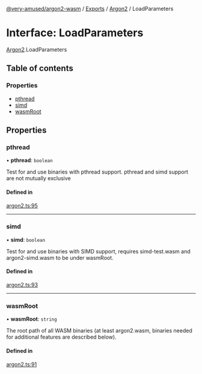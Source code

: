 [@very-amused/argon2-wasm](../README.md) / [Exports](../modules.md) / [Argon2](../modules/Argon2.md) / LoadParameters

# Interface: LoadParameters

[Argon2](../modules/Argon2.md).LoadParameters

## Table of contents

### Properties

- [pthread](Argon2.LoadParameters.md#pthread)
- [simd](Argon2.LoadParameters.md#simd)
- [wasmRoot](Argon2.LoadParameters.md#wasmroot)

## Properties

### pthread

• **pthread**: `boolean`

Test for and use binaries with pthread support. pthread and simd support are not mutually exclusive

#### Defined in

[argon2.ts:95](https://github.com/very-amused/argon2-wasm/blob/8f74821/src/argon2.ts#L95)

___

### simd

• **simd**: `boolean`

Test for and use binaries with SIMD support, requires simd-test.wasm and argon2-simd.wasm to be under wasmRoot.

#### Defined in

[argon2.ts:93](https://github.com/very-amused/argon2-wasm/blob/8f74821/src/argon2.ts#L93)

___

### wasmRoot

• **wasmRoot**: `string`

The root path of all WASM binaries (at least argon2.wasm, binaries needed for additional features are described below).

#### Defined in

[argon2.ts:91](https://github.com/very-amused/argon2-wasm/blob/8f74821/src/argon2.ts#L91)
